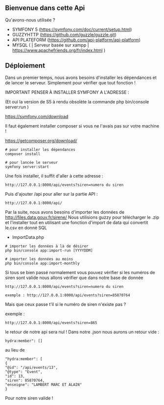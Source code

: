 ## Bienvenue dans cette Api

Qu'avons-nous utilisée ?

* SYMFONY 5 (https://symfony.com/doc/current/setup.html)
* GUZZYHTTP (https://github.com/guzzle/guzzle.git)
* API PLATEFORM (https://github.com/api-platform/api-platform)
* MYSQL ( | Serveur basée sur xampp | https://www.apachefriends.org/fr/index.html )


## Déploiement 

Dans un premier temps, nous avons besoins d'installer les dépendances et de lancer le serveur.
Simplement pour vérifier que tout fonction !

IMPORTANT PENSER À INSTALLER SYMFONY A L'ADRESSE :

(Et oui la version de S5 à rendu obsolète la commande php bin/console server:run )

https://symfony.com/download

Il faut également installer composer si vous ne l'avais pas sur votre machine !

https://getcomposer.org/download/

```
# pour installer les dépendances
composer install

# pour lancée le serveur 
symfony server:start
``` 

Une fois installer, il suffit d'aller à cette adresse :
```
http://127.0.0.1:8000/api/events?siren=numero du siren
``` 

Puis d'ajouter /api pour aller sur la partie API :

```
http://127.0.0.1:8000/api/
``` 

Par la suite, nous avons besoins d'importer les données de http://files.data.gouv.fr/sirene/
Nous utilisions guzzy pour télécharger le .zip et l'installer tout en utilisant une fonction d'import de data qui convertit le.csv en donné SQL


* ImportData.php

``` 
# importer les données à là de désirer 
php bin/console app:import-run [YYYYDDM]

# importer les données au moins
php bin/console app:import-monthly
```
Si tous se bien passé normalement vous pouvez vérifier si les numéros de siren sont valide nous allons vérifier que dans notre base de donnée

```
http://127.0.0.1:8000/api/events?siren=numero du siren

exemple : http://127.0.0.1:8000/api/events?siren=85870764

``` 

Mais que ceux passe t'il si le numéro de siren n'existe pas ? 
 
exemple :
```
http://127.0.0.1:8000/api/events?siren=865
``` 
le retour de notre api sera nul ! Dans notre .json nous aurons un retour vide :

```
hydra:member": []
```

au lieu de 
```
"hydra:member": [
{
"@id": "/api/events/13",
"@type": "Event",
"id": 13,
"siren": 85870764,
"enseigne": "LAMBERT MARC ET ALAIN"
}
```
Pour notre siren valide !